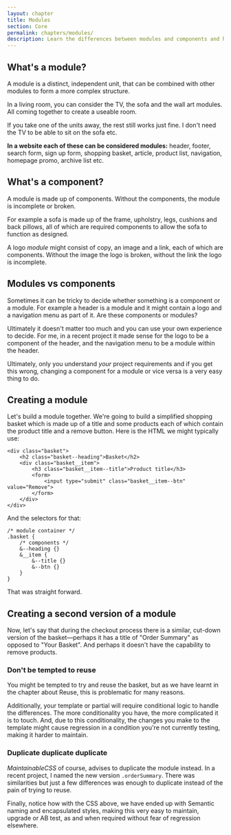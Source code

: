 ```yaml
---
layout: chapter
title: Modules
section: Core
permalink: chapters/modules/
description: Learn the differences between modules and components and how to identify them within a design. We'll also code up some example modules together.
---
```


## What's a module?

A module is a distinct, independent unit, that can be combined with other modules to form a more complex structure.

In a living room, you can consider the TV, the sofa and the wall art modules. All coming together to create a useable room.

If you take one of the units away, the rest still works just fine. I don't need the TV to be able to sit on the sofa etc.

**In a website each of these can be considered modules:** header, footer, search form, sign up form, shopping basket, article, product list, navigation, homepage promo, archive list etc.

## What's a component?

A module is made up of components. Without the components, the module is incomplete or broken.

For example a sofa is made up of the frame, upholstry, legs, cushions and back pillows, all of which are required components to allow the sofa to function as designed.

A logo *module* might consist of copy, an image and a link, each of which are components. Without the image the logo is broken, without the link the logo is incomplete.

## Modules vs components

Sometimes it can be tricky to decide whether something is a component or a module. For example a header is a module and it might contain a logo and a navigation menu as part of it. Are these components or modules?

Ultimately it doesn't matter too much and you can use your own experience to decide. For me, in a recent project it made sense for the logo to be a component of the header, and the navigation menu to be a module within the header.

Ultimately, only you understand *your* project requirements and if you get this wrong, changing a component for a module or vice versa is a very easy thing to do.

## Creating a module

Let's build a module together. We're going to build a simplified shopping basket which is made up of a title and some products each of which contain the product title and a remove button. Here is the HTML we might typically use:

	<div class="basket">
		<h2 class="basket--heading">Basket</h2>
		<div class="basket__item">
			<h3 class="basket__item--title">Product title</h3>
			<form>
				<input type="submit" class="basket__item--btn" value="Remove">
			</form>
		</div>
	</div>

And the selectors for that:

	/* module container */
	.basket {
		/* components */
		&--heading {}
		&__item {
			&--title {}
			&--btn {}
		}
	}

That was straight forward.

## Creating a second version of a module

Now, let's say that during the checkout process there is a similar, cut-down version of the basket&mdash;perhaps it has a title of "Order Summary" as opposed to "Your Basket". And perhaps it doesn't have the capability to remove products.

### Don't be tempted to reuse

You might be tempted to try and reuse the basket, but as we have learnt in the chapter about Reuse, this is problematic for many reasons.

Additionally, your template or partial will require conditional logic to handle the differences. The more conditionality you have, the more complicated it is to touch. And, due to this conditionality, the changes you make to the template might cause regression in a condition you're not currently testing, making it harder to maintain.

### Duplicate duplicate duplicate

*MaintainableCSS* of course, advises to duplicate the module instead. In a recent project, I named the new version `.orderSummary`. There was similarities but just a few differences was enough to duplicate instead of the pain of trying to reuse.

Finally, notice how with the CSS above, we have ended up with Semantic naming and encapsulated styles, making this very easy to maintain, upgrade or AB test, as and when required without fear of regression elsewhere.
